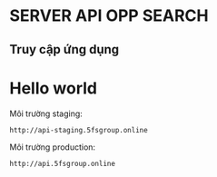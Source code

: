# SERVER API OPP SEARCH

## Truy cập ứng dụng
# Hello world

Môi trường staging:

```bash
http://api-staging.5fsgroup.online
```

Môi trường production:

```bash
http://api.5fsgroup.online
```
